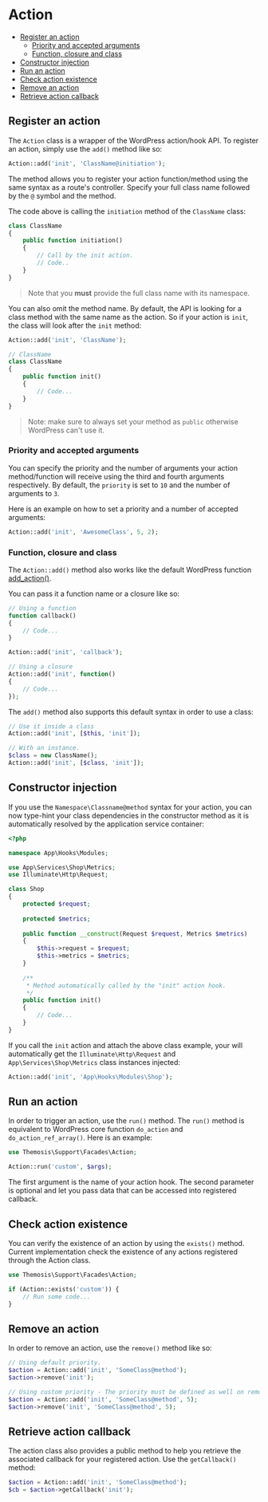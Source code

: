 Action
======

- [Register an action](#register-an-action)
    - [Priority and accepted arguments](#priority-and-accepted-arguments)
    - [Function, closure and class](#function-closure-and-class)
- [Constructor injection](#constructor-injection)
- [Run an action](#run-an-action)
- [Check action existence](#check-action-existence)
- [Remove an action](#remove-an-action)
- [Retrieve action callback](#retrieve-action-callback)

Register an action
------------------

The `Action` class is a wrapper of the WordPress action/hook API. To register an action, simply use the `add()` method like so:

```php
Action::add('init', 'ClassName@initiation');
```

The method allows you to register your action function/method using the same syntax as a route's controller. Specify your full class name followed by the `@` symbol and the method.

The code above is calling the `initiation` method of the `ClassName` class:

```php
class ClassName
{
    public function initiation()
    {
        // Call by the init action.
        // Code..
    }
}
```

> Note that you **must** provide the full class name with its namespace.

You can also omit the method name. By default, the API is looking for a class method with the same name as the action. So if your action is `init`, the class will look after the `init` method:

```php
Action::add('init', 'ClassName');

// ClassName
class ClassName
{
    public function init()
    {
        // Code...
    }
}
```

> Note: make sure to always set your method as `public` otherwise WordPress can't use it.

### Priority and accepted arguments

You can specify the priority and the number of arguments your action method/function will receive using the third and fourth arguments respectively. By default, the `priority` is set to `10` and the number of arguments to `3`.

Here is an example on how to set a priority and a number of accepted arguments:

```php
Action::add('init', 'AwesomeClass', 5, 2);
```

### Function, closure and class

The `Action::add()` method also works like the default WordPress function [add_action()](https://developer.wordpress.org/reference/functions/add_action/).

You can pass it a function name or a closure like so:

```php
// Using a function
function callback()
{
    // Code...
}

Action::add('init', 'callback');

// Using a closure
Action::add('init', function()
{
    // Code...
});
```

The `add()` method also supports this default syntax in order to use a class:

```php
// Use it inside a class
Action::add('init', [$this, 'init']);

// With an instance.
$class = new ClassName();
Action::add('init', [$class, 'init']);
```

Constructor injection
---------------------

If you use the `Namespace\Classname@method` syntax for your action, you can now type-hint your class dependencies in the constructor method as it is automatically resolved by the application service container:

```php
<?php

namespace App\Hooks\Modules;

use App\Services\Shop\Metrics;
use Illuminate\Http\Request;

class Shop
{
    protected $request;
    
    protected $metrics;
    
    public function __construct(Request $request, Metrics $metrics)
    {
        $this->request = $request;
        $this->metrics = $metrics;
    }
    
    /**
     * Method automatically called by the "init" action hook.
     */
    public function init()
    {
        // Code...
    }
}
```

If you call the `init` action and attach the above class example, your will automatically get the `Illuminate\Http\Request` and `App\Services\Shop\Metrics` class instances injected:

```php
Action::add('init', 'App\Hooks\Modules\Shop');
```

Run an action
-------------

In order to trigger an action, use the `run()` method. The `run()` method is equivalent to WordPress core function `do_action` and `do_action_ref_array()`. Here is an example:

```php
use Themosis\Support\Facades\Action;

Action::run('custom', $args);
```

The first argument is the name of your action hook. The second parameter is optional and let you pass data that can be accessed into registered callback.

Check action existence
----------------------

You can verify the existence of an action by using the `exists()` method. Current implementation check the existence of any actions registered through the Action class.

```php
use Themosis\Support\Facades\Action;

if (Action::exists('custom')) {
    // Run some code...
}
```

Remove an action
----------------

In order to remove an action, use the `remove()` method like so:

```php
// Using default priority.
$action = Action::add('init', 'SomeClass@method');
$action->remove('init');

// Using custom priority - The priority must be defined as well on remove if different than 10.
$action = Action::add('init', 'SomeClass@method', 5);
$action->remove('init', 'SomeClass@method', 5);
```

Retrieve action callback
------------------------

The action class also provides a public method to help you retrieve the associated callback for your registered action. Use the `getCallback()` method:

```php
$action = Action::add('init', 'SomeClass@method');
$cb = $action->getCallback('init');
```
